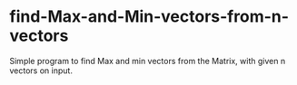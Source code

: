 # find-Max-and-Min-vectors-from-n-vectors
Simple program to find Max and min vectors from the Matrix, with given n vectors on input.
